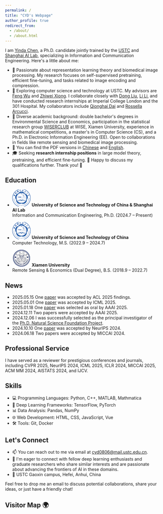 ```yaml
---
permalink: /
title: "CYD's Webpage"
author_profile: true
redirect_from: 
  - /about/
  - /about.html
---
```


I am [Yinda Chen](https://ydchen0806.github.io/), a Ph.D. candidate jointly trained by the [USTC](https://sist.ustc.edu.cn/main.htm) and [Shanghai AI Lab](https://www.shlab.org.cn/), specializing in Information and Communication Engineering. Here's a little about me:

- 👀 Passionate about representation learning theory and biomedical image processing. My research focuses on self-supervised pretraining, efficient fine-tuning, and tasks related to image encoding and compression.
- 🌱 Exploring computer science and technology at USTC. My advisors are [Feng Wu](https://scholar.google.com/citations?user=5bInRDEAAAAJ&hl=en) and [Zhiwei Xiong](https://scholar.google.com/citations?user=Snl0HPEAAAAJ&hl=en&oi=ao). I collaborate closely with [Dong Liu](https://scholar.google.com/citations?user=lOWByxoAAAAJ&hl=en), [Li Li](https://scholar.google.com/citations?user=dEm6VKAAAAAJ&hl=en), and have conducted research internships at Imperial College London and the 301 Hospital. My collaborators include [Qionghai Dai](https://scholar.google.com/citations?user=CHAajY4AAAAJ&hl=en&oi=ao) and [Rossella Arcucci](https://scholar.google.com/citations?user=oxy2ZQoAAAAJ&hl=en).
- 💞️ Diverse academic background: double bachelor's degrees in Environmental Science and Economics, participation in the statistical research group [WISERCLUB](https://github.com/wise-r) at WISE, Xiamen University, experience in mathematical competitions, a master's in Computer Science (CS), and a Ph.D. in Electronic Information Engineering (EE). Open to collaborations in fields like remote sensing and biomedical image processing.
- 📄 You can find the PDF versions in [Chinese](/files/cyd_resume_CN.pdf) and [English](/files/CYD_resume_EN.pdf).
- 🎓 Seeking **research internship positions** in large model theory, pretraining, and efficient fine-tuning. 🙏 Happy to discuss my qualifications further. Thank you! 🌟

## Education
- <img src="/images/ustc_logo.png" alt="USTC Logo" width="60"/> **University of Science and Technology of China & Shanghai AI Lab**  
  Information and Communication Engineering, Ph.D. (2024.7 – Present)  

- <img src="/images/ustc_logo.png" alt="USTC Logo" width="60"/> **University of Science and Technology of China**  
  Computer Technology, M.S. (2022.9 – 2024.7)  

- <img src="/images/xmu_logo.jpeg" alt="XMU Logo" width="60"/> **Xiamen University**  
  Remote Sensing & Economics (Dual Degree), B.S. (2018.9 – 2022.7)

## News

- 2025.05.15 One [paper](https://arxiv.org/pdf/2410.13523) was accepted by ACL 2025 findings.
- 2025.05.01 One [paper](https://openreview.net/pdf?id=wJGXiHQwpZ) was accepted by ICML 2025.
- 2025.01.18 One [paper](/files/Condition_generation_Latent_Coding_with_an_External_Dictionary_for_Deep_Image_Compression.pdf) was selected as oral by AAAI 2025.
- 2024.12.11 Two papers were accepted by AAAI 2025.
- 2024.12.06 I was successfully selected as the principal investigator of the [Ph.D. Natural Science Foundation Project](/files/F0210中国科学技术大学-陈胤达_final.pptx).
- 2024.10.10 One [paper](https://arxiv.org/pdf/2412.19080) was accepted by NeurIPS 2024.
- 2024.06.18 Two papers were accepted by MICCAI 2024.

## Professional Service

I have served as a reviewer for prestigious conferences and journals, including CVPR 2025, NeurIPS 2024, ICML 2025, ICLR 2024, MICCAI 2025, ACM MM 2024, AISTATS 2024, and IJCV.

## Skills

- 💻 Programming Languages: Python, C++, MATLAB, Mathmatica
- 🧠 Deep Learning Frameworks: TensorFlow, PyTorch
- 📊 Data Analysis: Pandas, NumPy
- 🌐 Web Development: HTML, CSS, JavaScript, Vue
- 🛠️ Tools: Git, Docker

## Let's Connect

- 📫 You can reach out to me via email at [cyd0806@mail.ustc.edu.cn](mailto:cyd0806@mail.ustc.edu.cn).
- 💼 I'm eager to connect with fellow deep learning enthusiasts and graduate researchers who share similar interests and are passionate about advancing the frontiers of AI in these domains.
- 📍 USTC Gaoxin campus, Hefei, Anhui, China


Feel free to drop me an email to discuss potential collaborations, share your ideas, or just have a friendly chat!

## Visitor Map 🌍

<div style="text-align: center; margin-bottom: 20px; width: 300px; height: 300px; margin: 0 auto;">
  <!-- ClustrMaps Embed Code -->
  <script type="text/javascript" id="clstr_globe" src="//clustrmaps.com/globe.js?d=-6dpgBBQ6VS019wttjE8HshiwnZUQM6hxMNnvZM-u6c"></script>
  <style>
    canvas#clustrmaps-canvas {
      width: 100% !important; /* 根据父容器宽度自适应 */
      height: 100% !important; /* 根据父容器高度自适应 */
    }
  </style>
</div>
